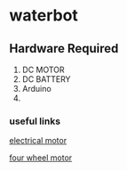 # waterbot


## Hardware Required
1. DC MOTOR
2. DC BATTERY
3. Arduino
4.



### useful links
[electrical motor](https://www.banggood.com/24V-DC-500W-28_5A-Electric-Motor-280Rpm-w-bracket-For-E-Scooter-Electric-Bike-p-1156926.html?rmmds=buy)

[four wheel motor](http://www.makeuseof.com/tag/build-4wd-arduino-robot-beginners/)
